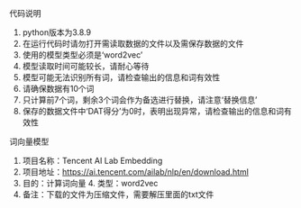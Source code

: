 代码说明
  1. python版本为3.8.9
  2. 在运行代码时请勿打开需读取数据的文件以及需保存数据的文件
  3. 使用的模型类型必须是‘word2vec’
  4. 模型读取时间可能较长，请耐心等待
  5. 模型可能无法识别所有词，请检查输出的信息和词有效性
  6. 请确保数据有10个词
  7. 只计算前7个词，剩余3个词会作为备选进行替换，请注意‘替换信息’
  8. 保存的数据文件中‘DAT得分’为0时，表明出现异常，请检查输出的信息和词有效性


词向量模型
  1. 项目名称：Tencent AI Lab Embedding
  2. 项目地址：https://ai.tencent.com/ailab/nlp/en/download.html
  3. 目的：计算词向量
	4. 类型：word2vec
  5. 备注：下载的文件为压缩文件，需要解压里面的txt文件
